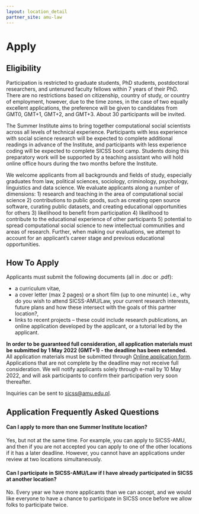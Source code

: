 ```yaml
---
layout: location_detail
partner_site: amu-law
---
```


# Apply

## Eligibility

Participation is restricted to graduate students, PhD students, postdoctoral researchers, and untenured faculty fellows within 7 years of their PhD. There are no restrictions based on citizenship, country of study, or country of employment, however, due to the time zones, in the case of two equally excellent applications, the preference will be given to candidates from GMT0, GMT+1, GMT+2, and GMT+3. About 30 participants will be invited.

The Summer Institute aims to bring together computational social scientists across all levels of technical experience. Participants with less experience with social science research will be expected to complete additional readings in advance of the Institute, and participants with less experience coding will be expected to complete SICSS boot camp. Students doing this preparatory work will be supported by a teaching assistant who will hold online office hours during the two months before the Institute.

We welcome applicants from all backgrounds and fields of study, especially graduates from law, political sciences, sociology, criminology, psychology, linguistics and data science. We evaluate applicants along a number of dimensions: 1) research and teaching in the area of computational social science 2) contributions to public goods, such as creating open source software, curating public datasets, and creating educational opportunities for others 3) likelihood to benefit from participation 4) likelihood to contribute to the educational experience of other participants 5) potential to spread computational social science to new intellectual communities and areas of research. Further, when making our evaluations, we attempt to account for an applicant’s career stage and previous educational opportunities.

## How To Apply

Applicants must submit the following documents (all in .doc or .pdf): 
+ a curriculum vitae,
+ a cover letter (max 2 pages) or a short film (up to one minunte) i.e., why do you wish to attend SICSS-AMU/Law, your current research interests, future plans and how these intersect with the goals of this partner location?, 
+ links to recent projects – these could include research publications, an online application developed by the applicant, or a tutorial led by the applicant.

**In order to be guaranteed full consideration, all application materials must be submitted by 1 May 2022 (GMT+1) - the deadline has been extended.** All application materials must be submitted through [Online application form](https://sicss.web.amu.edu.pl/). Applications that are not complete by the deadline may not receive full consideration. We will notify applicants solely through e-mail by 10 May 2022, and will ask participants to confirm their participation very soon thereafter.

Inquiries can be sent to sicss@amu.edu.pl.

## Application Frequently Asked Questions

#### Can I apply to more than one Summer Institute location?

Yes, but not at the same time. For example, you can apply to SICSS-AMU, and then if you are not accepted you can apply to one of the other locations if it has a later deadline. However, you cannot have an applications under review at two locations simultaneously.

#### Can I participate in SICSS-AMU/Law if I have already participated in SICSS at another location?

No. Every year we have more applicants than we can accept, and we would like everyone to have a chance to participate in SICSS once before we allow folks to participate twice.
